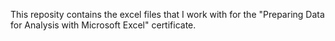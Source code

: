 This reposity contains the excel files that I work with for the "Preparing Data for Analysis with Microsoft Excel" certificate.
